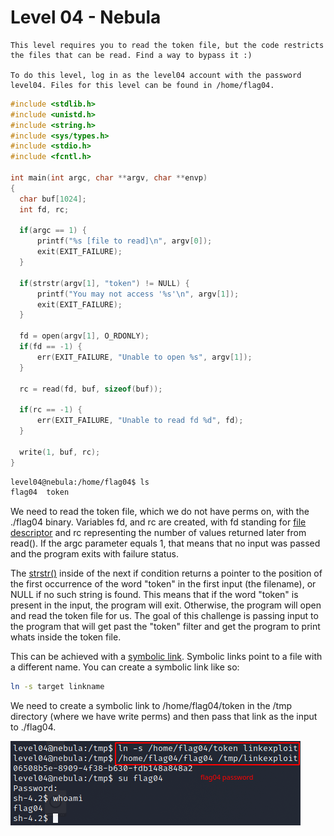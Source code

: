 # Level 04 - Nebula

```
This level requires you to read the token file, but the code restricts the files that can be read. Find a way to bypass it :)

To do this level, log in as the level04 account with the password level04. Files for this level can be found in /home/flag04.
```

```c
#include <stdlib.h>
#include <unistd.h>
#include <string.h>
#include <sys/types.h>
#include <stdio.h>
#include <fcntl.h>

int main(int argc, char **argv, char **envp)
{
  char buf[1024];
  int fd, rc;

  if(argc == 1) {
      printf("%s [file to read]\n", argv[0]);
      exit(EXIT_FAILURE);
  }

  if(strstr(argv[1], "token") != NULL) {
      printf("You may not access '%s'\n", argv[1]);
      exit(EXIT_FAILURE);
  }

  fd = open(argv[1], O_RDONLY);
  if(fd == -1) {
      err(EXIT_FAILURE, "Unable to open %s", argv[1]);
  }

  rc = read(fd, buf, sizeof(buf));
  
  if(rc == -1) {
      err(EXIT_FAILURE, "Unable to read fd %d", fd);
  }

  write(1, buf, rc);
}
```

```bash
level04@nebula:/home/flag04$ ls
flag04  token
```

We need to read the token file, which we do not have perms on, with the ./flag04 binary. Variables fd, and rc are created, with fd standing for [file descriptor](https://en.wikipedia.org/wiki/File_descriptor) and rc representing the number of values returned later from read(). If the argc parameter equals 1, that means that no input was passed and the program exits with failure status.

The [strstr()](https://linux.die.net/man/3/strstr) inside of the next if condition returns a pointer to the position of the first occurrence of the word "token" in the first input (the filename), or NULL if no such string is found. This means that if the word "token" is present in the input, the program will exit. Otherwise, the program will open and read the token file for us. The goal of this challenge is passing input to the program that will get past the "token" filter and get the program to print whats inside the token file.

This can be achieved with a [symbolic link](https://en.wikipedia.org/wiki/Symbolic_link). Symbolic links point to a file with a different name. You can create a symbolic link like so:

```bash
ln -s target linkname
```

We need to create a symbolic link to /home/flag04/token in the /tmp directory (where we have write perms) and then pass that link as the input to ./flag04.

![](assets/level04/flag.png)